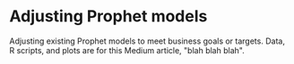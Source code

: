 # Adjusting Prophet models
Adjusting existing Prophet models to meet business goals or targets. Data, R scripts, and plots are for this Medium article, "blah blah blah". 